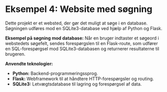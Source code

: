 # Eksempel 4: Website med søgning

Dette projekt er et websted, der gør det muligt at søge i en database. Søgningen udføres mod en SQLite3-database ved hjælp af Python og Flask.

**Eksempel på søgning mod database:**
Når en bruger indtaster et søgeord i webstedets søgefelt, sendes forespørgslen til en Flask-route, som udfører en SQL-forespørgsel mod SQLite3-databasen og returnerer resultaterne til brugeren.

**Anvendte teknologier:**
- **Python:** Backend-programmeringssprog.
- **Flask:** Webframework til at håndtere HTTP-forespørgsler og routing.
- **SQLite3:** Letvægtsdatabase til lagring og forespørgsel af data.


